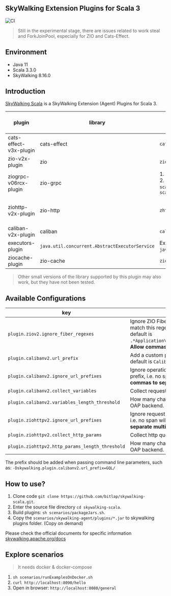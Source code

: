 SkyWalking Extension Plugins for Scala 3
---

![CI][Badge-CI]

[Badge-CI]: https://github.com/bitlap/skywalking-scala/actions/workflows/ScalaCI.yml/badge.svg

> Still in the experimental stage, there are issues related to work steal and ForkJoinPool, especially for ZIO and Cats-Effect.

## Environment

- Java 11
- Scala 3.3.0
- SkyWalking 8.16.0

## Introduction

[SkyWalking Scala](https://github.com/bitlap/skywalking-scala) is a SkyWalking Extension (Agent) Plugins for Scala 3.


| plugin                 | library                                        | Enhance Targets                                                                                                     | maybe support version   | tested version |
|------------------------|------------------------------------------------|---------------------------------------------------------------------------------------------------------------------|-------------------------|----------------|
| cats-effect-v3x-plugin | cats-effect                                    | `cats.effect.IOFiber`                                                                                               | 3.4.0-RC1 ~ 3.5.x       | 3.4.1          |
| zio-v2x-plugin         | zio                                            | `zio.internal.FiberRuntime`                                                                                         | 2.0.3 ~ 2.0.x           | 2.0.9,2.0.13   |
| ziogrpc-v06rcx-plugin  | zio-grpc                                       | 1. Client: `scalapb.zio_grpc.ZChannel`<br/> 2. Server: `scalapb.zio_grpc.ServerImpl`, `scalapb.zio_grpc.ServerImpl` | 0.6.0-test6 ~ 0.6.0-RC5 | 0.6.0-RC5      |
| ziohttp-v2x-plugin     | zio-http                                       | `zhttp.http.Http$PartialCollectHttp$`                                                                               | 2.0.0-RC2 ~ 2.0.0-RC11  | 2.0.0-RC10     |
| caliban-v2x-plugin     | caliban                                        | `caliban.GraphQLInterpreter`                                                                                        | 2.0.0 ~ 2.0.2           | 2.0.1          |
| executors-plugin       | `java.util.concurrent.AbstractExecutorService` | Except `java.util.concurrent.*` and `javax.*` due to plugin restrictions                                            | -                       | -              |
| ziocache-plugin        | zio-cache                                      | `zio.cache.Cache`                                                                                                   | Not Available           | Not Available  |

> Other small versions of the library supported by this plugin may also work, but they have not been tested.

## Available Configurations
| key                                             | description                                                                                                                                                                                    |
|-------------------------------------------------|------------------------------------------------------------------------------------------------------------------------------------------------------------------------------------------------|
| `plugin.ziov2.ignore_fiber_regexes`             | Ignore ZIO Fibers by `FiberId.location` which match this regex, i.e. no span will be created, default is `.*Application\.run.*,.*ZHttpServer\.start.*`. **Allow commas to separate multiple**. |
| `plugin.calibanv2.url_prefix`                   | Add a custom prefix to the graphql operation, default is `Caliban/GraphQL/`.                                                                                                                   |
| `plugin.calibanv2.ignore_url_prefixes`          | Ignore operation names starting with this prefix, i.e. no span will be created. **Allow commas to separate multiple**.                                                                         |
| `plugin.calibanv2.collect_variables`            | Collect request variables.                                                                                                                                                                     |
| `plugin.calibanv2.variables_length_threshold`   | How many characters to keep and send to the OAP backend.                                                                                                                                       |
| `plugin.ziohttpv2.ignore_url_prefixes`          | Ignore request paths starting with this prefix, i.e. no span will be created. **Allow commas to separate multiple**.                                                                           |
| `plugin.ziohttpv2.collect_http_params`          | Collect http query params.                                                                                                                                                                     |
| `plugin.ziohttpv2.http_params_length_threshold` | How many characters to keep and send to the OAP backend.                                                                                                                                       |

The prefix should be added when passing command line parameters, such as: `-Dskywalking.plugin.calibanv2.url_prefix=GQL/`

## How to use?

1. Clone code `git clone https://github.com/bitlap/skywalking-scala.git`.
2. Enter the source file directory `cd skywalking-scala`.
3. Build plugins: `sh scenarios/packageJars.sh`. 
4. Copy the `scenarios/skywalking-agent/plugins/*.jar` to skywalking plugins folder. (Copy on demand)

Please check the official documents for specific information
[skywalking.apache.org/docs](https://skywalking.apache.org/docs/skywalking-java/v8.15.0/en/setup/service-agent/java-agent/readme/)

## Explore scenarios

> It needs docker & docker-compose

1. `sh scenarios/runExamplesOnDocker.sh`
2. `curl http://localhost:8090/hello`
3. Open in browser: `http://localhost:8080/general`
